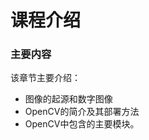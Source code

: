 # 课程介绍

### 主要内容 <a href="#zhu-yao-nei-rong" id="zhu-yao-nei-rong"></a>

该章节主要介绍：

* 图像的起源和数字图像
* OpenCV的简介及其部署方法
* OpenCV中包含的主要模块。
